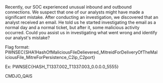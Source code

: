 Recently, our SOC experienced unusual inbound and outbound connections. We suspect that one of our analysts might have made a significant mistake. After conducting an investigation, we discovered that an analyst received an email. He told us he started investigating the email as a normal day and a normal ticket, but after it, some malicious activity occurred. Could you assist us in investigating what went wrong and identify our analyst's mistake?

Flag format: PWNSEC{SHA1HashOfMaliciousFileDelievered_MitreidForDeliveryOfTheMaliciousFile_MitreForPersistence_C2ip_C2port}

Ex: PWNSEC{HASH_T1337.002_T1337.003_0.0.0.0_5555}

CMDJO_QAIS
